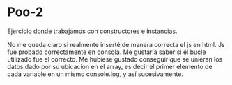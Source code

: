 # Poo-2
Ejercicio donde trabajamos con constructores e instancias.

No me queda claro si realmente inserté de manera correcta el js en html. 
Js fue probado correctamente en consola.
Me gustaría saber si el bucle utilizado fue el correcto. Me hubiese gustado conseguir que se unieran los datos dado por su ubicación en el array, es decir el primer elemento de cada variable en un mismo console.log, y así sucesivamente. 
